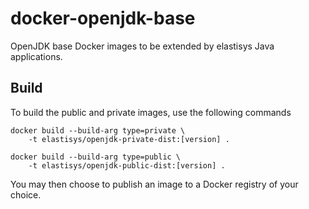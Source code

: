 # docker-openjdk-base
OpenJDK base Docker images to be extended by elastisys Java applications.


## Build

To build the public and private images, use the following commands

    docker build --build-arg type=private \
        -t elastisys/openjdk-private-dist:[version] .

    docker build --build-arg type=public \
        -t elastisys/openjdk-public-dist:[version] .

You may then choose to publish an image to a Docker registry of your choice.
